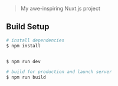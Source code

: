 

> My awe-inspiring Nuxt.js project

## Build Setup

``` bash
# install dependencies
$ npm install


$ npm run dev

# build for production and launch server
$ npm run build


```